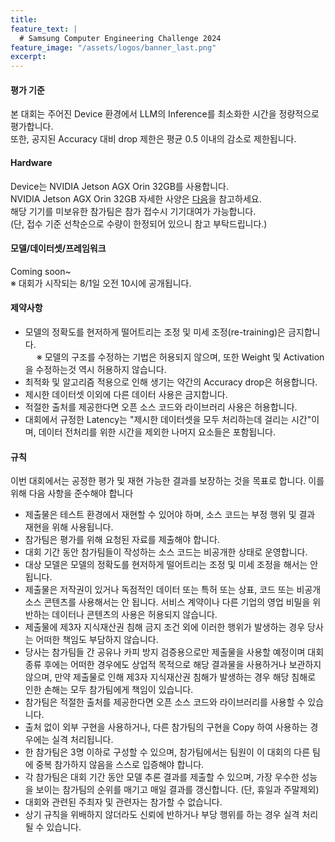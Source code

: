 ```yaml
---
title:
feature_text: |
  # Samsung Computer Engineering Challenge 2024
feature_image: "/assets/logos/banner_last.png"
excerpt:
---
```


#### 평가 기준
본 대회는 주어진 Device 환경에서 LLM의 Inference를 최소화한 시간을 정량적으로 평가합니다.   
또한, 공지된 Accuracy 대비 drop 제한은 평균 0.5 이내의 감소로 제한됩니다.
   
       
#### Hardware
Device는 NVIDIA Jetson AGX Orin 32GB를 사용합니다.  
NVIDIA Jetson AGX Orin 32GB 자세한 사양은 <a target="_blank" href="https://www.nvidia.com/en-us/autonomous-machines/embedded-systems/jetson-orin/"> 다음</a>을 참고하세요.  
해당 기기를 미보유한 참가팀은 참가 접수시 기기대여가 가능합니다.   
 (단, 접수 기준 선착순으로 수량이 한정되어 있으니 참고 부탁드립니다.)
   
   
#### 모델/데이터셋/프레임워크
Coming soon~  
※ 대회가 시작되는 8/1일 오전 10시에 공개됩니다. 

<!-- 
#### 허용 모델

대회의 베이스 모델(base model)은 instruction tuning이 없는 오픈 베이스 모델인 **LLaMA-30B** 또는 **OPT-30B**입니다. LLaMA 모델의 사용을 위해 다음 <a target="_blank" href="https://github.com/facebookresearch/llama/blob/main/LICENSE">LLaMA-1 Community License Agreement</a>을 확인하고 커뮤니티에 라이센스 요청을 해야 합니다. <a target="_blank" href="https://docs.google.com/forms/d/e/1FAIpQLSfqNECQnMkycAp2jP4Z9TFX0cGR4uf7b_fBxjY_OjhJILlKGA/viewform">Download Link</a>를 참고하여 진행하세요. OPT-30B에 대한 다운로드는 다음 <a target="_blank" href="https://huggingface.co/facebook/opt-30b"> Huggingface link</a>을 참고하세요.

#### 데이터셋

대회에서 허용되는 데이터셋은 <a target="_blank" href="https://huggingface.co/datasets/hellaswag">HellaSwag</a>입니다. 해당 데이터셋을 사용한 추론만 허용되며, 다른 데이터셋은 허용되지 않습니다.

#### 프레임워크

최적화를 위해 사용 할 딥러닝 프레임워크는 PyTorch 2.0입니다. 다음 <a target="_blank" href="https://github.com/pytorch/pytorch/tree/v2.0.0">link</a>를 참고하시기 바랍니다. 또한, PyTorch 2.0 기반의 프레임워크도 사용하실 수 있습니다. (예시: FasterTransformer)

#### CUDA Version  

대회에서 허용되는 CUDA Version은      입니다.   


--> 

#### 제약사항 

* 모델의 정확도를 현저하게 떨어트리는 조정 및 미세 조정(re-training)은 금지합니다.  
  ※ 모델의 구조를 수정하는 기법은 허용되지 않으며, 또한 Weight 및 Activation을 수정하는것 역시 허용하지 않습니다.
*  최적화 및 알고리즘 적용으로 인해 생기는 약간의 Accuracy drop은 허용합니다.  
*  제시한 데이터셋 이외에 다른 데이터 사용은 금지합니다.  
*  적절한 출처를 제공한다면 오픈 소스 코드와 라이브러리 사용은 허용합니다.  
*  대회에서 규정한 Latency는 "제시한 데이터셋을 모두 처리하는데 걸리는 시간"이며, 데이터 전처리를 위한 시간을 제외한 나머지 요소들은 포함됩니다.  
   
   
#### 규칙

이번 대회에서는 공정한 평가 및 재현 가능한 결과를 보장하는 것을 목표로 합니다. 이를 위해 다음 사항을 준수해야 합니다  

 * 제출물은 테스트 환경에서 재현할 수 있어야 하며, 소스 코드는 부정 행위 및 결과 재현을 위해 사용됩니다.
 * 참가팀은 평가를 위해 요청된 자료를 제출해야 합니다.
 * 대회 기간 동안 참가팀들이 작성하는 소스 코드는 비공개한 상태로 운영합니다.
 * 대상 모델은 모델의 정확도를 현저하게 떨어트리는 조정 및 미세 조정을 해서는 안 됩니다.
 * 제출물은 저작권이 있거나 독점적인 데이터 또는 특허 또는 상표, 코드 또는 비공개 소스 콘텐츠를 사용해서는 안 됩니다. 서비스 계약이나 다른 기업의 영업 비밀을 위반하는 데이터나 콘텐츠의 사용은 허용되지 않습니다.
 * 제출물에 제3자 지식재산권 침해 금지 조건 외에 이러한 행위가 발생하는 경우 당사는 어떠한 책임도 부담하지 않습니다.
 * 당사는 참가팀들 간 공유나 카피 방지 검증용으로만 제출물을 사용할 예정이며 대회 종류 후에는 어떠한 경우에도 상업적 목적으로 해당 결과물을 사용하거나 보관하지 않으며, 만약 제출물로 인해 제3자 지식재산권 침해가 발생하는 경우 해당 침해로 인한 손해는 모두 참가팀에게 책임이 있습니다.   
 * 참가팀은 적절한 출처를 제공한다면 오픈 소스 코드와 라이브러리를 사용할 수 있습니다.   
 * 출처 없이 외부 구현을 사용하거나, 다른 참가팀의 구현을 Copy 하여 사용하는 경우에는 실격 처리됩니다.   
 * 한 참가팀은 3명 이하로 구성할 수 있으며, 참가팀에서는 팀원이 이 대회의 다른 팀에 중복 참가하지 않음을 스스로 입증해야 합니다.  
 * 각 참가팀은 대회 기간 동안 모델 추론 결과를 제출할 수 있으며, 가장 우수한 성능을 보이는 참가팀의 순위를 매기고 매일 결과를 갱신합니다. (단, 휴일과 주말제외)  
 * 대회와 관련된 주최자 및 관련자는 참가할 수 없습니다.  
 * 상기 규칙을 위배하지 않더라도 신뢰에 반하거나 부당 행위를 하는 경우 실격 처리될 수 있습니다.  





<!--

<hr />

## Rules

The competition aims to ensure fair evaluation and reproducible results. To achieve this, you must comply with the following guidelines  

* Submissions must be reproducible on a test server. Submissions, Source code is used to reproduce cheating and reproduce results in competitions.
* Participants must submit the requested materials for evaluation.
* During the competition, the source code is kept private.
* The target model should not be subject to adjustments and fine-tuning (retraining) that significantly reduce the accuracy of the model.  
* Submissions must not use copyrighted or proprietary data or patent or trade mark, code, or closed-source content. Use of data or content that violates a service agreement or another company's trade secrets is not permitted.
* We will have no liability if your Submission contains any such conduct, other than that it does not infringe any third party's intellectual property rights.
* We will only use the submitted results for sharing among participants or for copy protection checks, and will not use or retain them for commercial purposes after the competition ends, and participants will be liable for any damages resulting from any infringement of a third party's intellectual property rights as a result of their submission.
* Teams can use open source code and libraries as long as they provide proper attribution.  
* Using an external implementation without attribution, or copying another team's implementation, will result in disqualification.  
* A team can consist of no more than three people. Teams must self-certify that none of their team members are participating on another team in this competition.  
* Each team can submit model inference results during the second round, rank the best-performing team, and update the results every day.  
* Organizers and those associated with the competition are not eligible to participate.  
* Even if you don't violate any of the above rules, you may be disqualified if you act in a way that violates trust or exploit the community.  

-->

